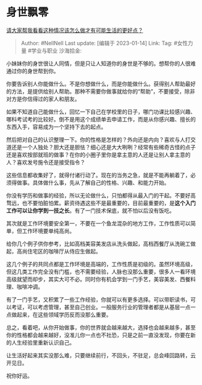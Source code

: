 # 身世飘零

[请大家帮我看看这种情况该怎么做才有可能生活的更好点？](https://www.zhihu.com/question/530873900/answer/2844582248)

> Author: #NellNell
> Last update: [编辑于 2023-01-14]
> Link:
> Tag: #女性力量 #学业与职业 
> 沙海拾金:

小妹妹你的身世很让人同情，但是只让人知道你的身世是不够的。想帮你的人很难通过你的身世帮到你。

你要告诉别人你能做什么。不是你想做什么，而是你能做什么。获得别人帮助最好的方法，是提供给别人帮助。那种不需要你做事就给你的“帮助”，不要接受，除非对方是你信得过的家人和朋友。

如果不知道自己能做什么，回忆一下自己在学校里的日子，哪门功课比较感兴趣、哪科考试考的比较好。倒不是用这个成绩单去申请工作，而是从你感兴趣、擅长的东西入手，容易成为一个坚持下去的起点。

然后把对自己的认识整理一下。你的性格是怎样的？外向还是内向？喜欢与人打交道还是一个人独处？胆大还是胆怯？细心还是大大咧咧？经常有些稀奇古怪的点子还是喜欢按部就班的做事？在你的小圈子里你是拿主意的人还是让别人拿主意的人？喜欢发号施令还是接受指令？

这些信息都收集好了，就得付诸行动了。现在的当务之急，就是不能再躺着了，必须得做事。具体做什么事，先从了解自己的性格、兴趣、和能力开始。

你没有学历和做事的经验，所以无论做什么，只怕都得从最入门的干起。不要好高骛远，也不要怕脏怕累。薪资待遇这些不是最重要的，目前最重要的，是**这个入门工作可以让你学到一技之长**。有了一门技术保底，就不怕以后没有饭吃。

其次就是工作环境要安全第一，不要在一个鱼龙混杂的地方工作，工作性质可以简单，但工作环境要单纯高尚。

给你几个例子供你参考，比如高档美容美发店从洗头做起，高档西餐厅从洗碗工做起，高尚住宅区的咖啡厅从侍应生做起。

这几个例子的共同点都是工作环境是高端的，工作性质是初级的。虽然环境高级，但这几类工作完全没有门槛，也不需要经验，人脉也没那么重要，很多人一看环境高级就望而却步，其实大可不必。同时你有机会学到一门手艺，美容美发、西餐料理、咖啡冲调。

有了一门手艺，又积累了一些工作经验，你就可以有更多选择。可以带职读书，可以考证，可以考虑管理，甚至自己创业。一般服务行业的管理者都是从基层一点一点做起来，在这些领域学历反而没那么重要。

总之，看着吧，从你开始做事，你的世界就会越来越大，选择也会越来越多，甚至你的性格都会越来越好，没准儿你一点也不社恐，只是之前一直没发现，你要在新的人生经验里重新认识自己。

让生活好起来其实没那么难，只要继续前行，不回头，不驻足，总会峰回路转，云开见日。

祝你好运。

